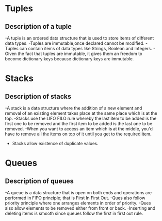 # Tuples
## Description of a tuple
-A tuple is an ordered data structure that is used to store items of different data types.
-Tuples are immutable,once declared cannot be modified.
-Tuples can contain items of data types like Strings, Boolean and Integers.
-Given the fact that tuples are immutable, it gives them an freedom to become dictionary keys because dictionary keys are immutable.

# Stacks
## Description of stacks
-A stack is a data structure where the addition of a new element and removal of an existing element takes place at the same place which is at the top. 
-Stacks use the LIFO FILO rule whereby the last item to be added is the first one to be removed and the first item to be added is the last one to be removed.
-When you want to access an item which is at the middle, you'd have to remove all the items on top of it until you get to the required item.
- Stacks allow existence of duplicate values.

# Queues
## Description of queues
-A queue is a data structure that is open on both ends and operations are performed in FIFO principle; that is First In First Out.
-Ques also follow priority principle where one arranges elements in order of priority.
-Ques also allow elements to be removed either from front or back.
-Inserting and deleting items is smooth since queues follow the first in first out rule.




